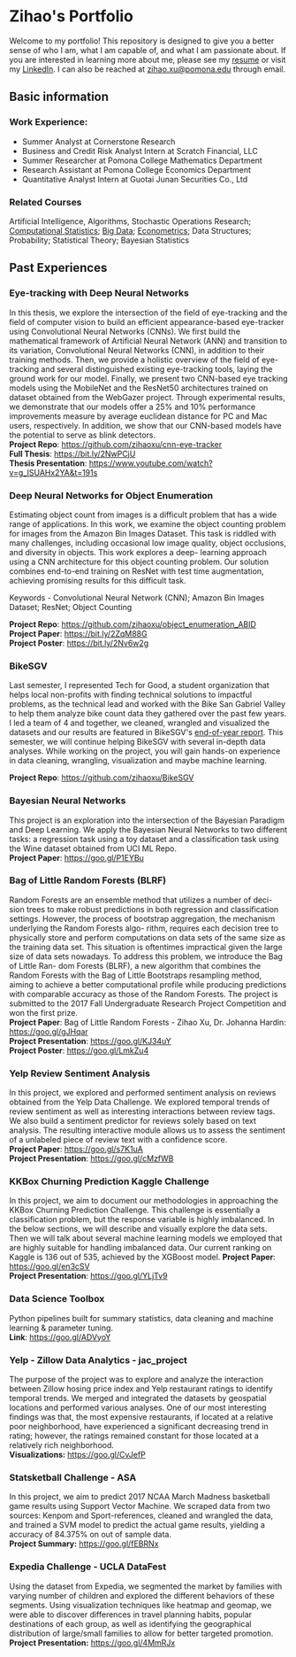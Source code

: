 # Zihao's Portfolio
Welcome to my portfolio! This repository is designed to give you a better sense of who I am, what I am capable of, and what I am passionate about. If you are interested in learning more about me, please see my [resume](https://goo.gl/gvVqxW) or visit my [LinkedIn](https://www.linkedin.com/in/zihao-xu/). I can also be reached at zihao.xu@pomona.edu through email.

## Basic information  
### Work Experience:  
- Summer Analyst at Cornerstone Research  
- Business and Credit Risk Analyst Intern at Scratch Financial, LLC  
- Summer Researcher at Pomona College Mathematics Department  
- Research Assistant at Pomona College Economics Department  
- Quantitative Analyst Intern at Guotai Junan Securities Co., Ltd  

### Related Courses  
Artificial Intelligence, Algorithms, Stochastic Operations Research; [Computational Statistics](https://goo.gl/rfusFE); [Big Data](https://goo.gl/k7wRdq); [Econometrics](https://goo.gl/gqcrjv); Data Structures; Probability; Statistical Theory; Bayesian Statistics  


## Past Experiences  
### Eye-tracking with Deep Neural Networks  
In this thesis, we explore the intersection of the field of eye-tracking and the field of computer vision to build an efficient appearance-based eye-tracker using Convolutional Neural Networks (CNNs). We first build the mathematical framework of Artificial Neural Network (ANN) and transition to its variation, Convolutional Neural Networks (CNN), in addition to their training methods. Then, we provide a holistic overview of the field of eye-tracking and several distinguished existing eye-tracking tools, laying the ground work for our model. Finally, we present two CNN-based eye tracking models using the MobileNet and the ResNet50 architectures trained on dataset obtained from the WebGazer project. Through experimental results, we demonstrate that our models offer a 25\% and 10\% performance improvements measure by average euclidean distance for PC and Mac users, respectively. In addition, we show that our CNN-based models have the potential to serve as blink detectors.  
**Project Repo**: https://github.com/zihaoxu/cnn-eye-tracker  
**Full Thesis**: https://bit.ly/2NwPCjU  
**Thesis Presentation**: https://www.youtube.com/watch?v=g_ISUAHx2YA&t=191s  


### Deep Neural Networks for Object Enumeration  
Estimating object count from images is a difficult problem that has a wide range of applications. In this work, we examine the object counting problem for images from the Amazon Bin Images Dataset. This task is riddled with many challenges, including occasional low image quality, object occlusions, and diversity in objects. This work explores a deep- learning approach using a CNN architecture for this object counting problem. Our solution combines end-to-end training on ResNet with test time augmentation, achieving promising results for this difficult task.  

Keywords - Convolutional Neural Network (CNN); Amazon Bin Images Dataset; ResNet; Object Counting  

**Project Repo**: https://github.com/zihaoxu/object_enumeration_ABID  
**Project Paper**: https://bit.ly/2ZqM88G  
**Project Poster**: https://bit.ly/2Nv6w2g  

### BikeSGV  
Last semester, I represented Tech for Good, a student organization that helps local non-profits with finding technical solutions to impactful problems, as the technical lead and worked with the Bike San Gabriel Valley to help them analyze bike count data they gathered over the past few years. I led a team of 4 and together, we cleaned, wrangled and visualized the datasets and our results are featured in BikeSGV's [end-of-year report](http://www.bikesgv.org/sgvcounts.html). This semester, we will continue helping BikeSGV with several in-depth data analyses. While working on the project, you will gain hands-on experience in data cleaning, wrangling, visualization and maybe machine learning.  

**Project Repo**: https://github.com/zihaoxu/BikeSGV  

### Bayesian Neural Networks
This project is an exploration into the intersection of the Bayesian Paradigm and Deep Learning. We apply the Bayesian Neural Networks to two different tasks: a regression task using a toy dataset and a classification task using the Wine dataset obtained from UCI ML Repo.  
**Project Paper**: https://goo.gl/P1EYBu  


### Bag of Little Random Forests (BLRF)  
Random Forests are an ensemble method that utilizes a number of deci- sion trees to make robust predictions in both regression and classification settings. However, the process of bootstrap aggregation, the mechanism underlying the Random Forests algo- rithm, requires each decision tree to physically store and perform computations on data sets of the same size as the training data set. This situation is oftentimes impractical given the large size of data sets nowadays. To address this problem, we introduce the Bag of Little Ran- dom Forests (BLRF), a new algorithm that combines the Random Forests with the Bag of Little Bootstraps resampling method, aiming to achieve a better computational profile while producing predictions with comparable accuracy as those of the Random Forests. The project is submitted to the 2017 Fall Undergraduate Research Project Competition and won the first prize.  
**Project Paper**: Bag of Little Random Forests - Zihao Xu, Dr. Johanna Hardin: https://goo.gl/gJHqar  
**Project Presentation**: https://goo.gl/KJ34uY  
**Project Poster**: https://goo.gl/LmkZu4  

### Yelp Review Sentiment Analysis  
In this project, we explored and performed sentiment analysis on reviews obtained from the Yelp Data Challenge. We explored temporal trends of review sentiment as well as interesting interactions between review tags. We also build a sentiment predictor for reviews solely based on text analysis. The resulting interactive module allows us to assess the sentiment of a unlabeled piece of review text with a confidence score.  
**Project Paper**: https://goo.gl/s7K1uA  
**Project Presentation**: https://goo.gl/cMzfWB  

### KKBox Churning Prediction Kaggle Challenge  
In this project, we aim to document our methodologies in approaching the KKBox Churning Prediction Challenge. This challenge is essentially a classification problem, but the response variable is highly imbalanced. In the below sections, we will describe and visually explore the data sets. Then we will talk about several machine learning models we employed that are highly suitable for handling imbalanced data. Our current ranking on Kaggle is 136 out of 535, achieved by the XGBoost model.
**Project Paper**: https://goo.gl/en3cSV  
**Project Presentation**: https://goo.gl/YLjTv9  

### Data Science Toolbox  
Python pipelines built for summary statistics, data cleaning and machine learning & parameter tuning.  
**Link**: https://goo.gl/ADVyoY  


### Yelp - Zillow Data Analytics - jac_project   
The purpose of the project was to explore and analyze the interaction between Zillow hosing price index and Yelp restaurant ratings to identify temporal trends. We merged and integrated the datasets by geospatial locations and performed various analyses. One of our most interesting findings was that, the most expensive restaurants, if located at a relative poor neighborhood, have experienced a significant decreasing trend in rating; however, the ratings remained constant for those located at a relatively rich neighborhood.  
**Visualizations:**  https://goo.gl/CvJefP  


### Statsketball Challenge - ASA  
In this project, we aim to predict 2017 NCAA March Madness basketball game results using Support Vector Machine. We scraped data from two sources: Kenpom and Sport-references, cleaned and wrangled the data, and trained a SVM model to predict the actual game results, yielding a accuracy of 84.375% on out of sample data.  
**Project Summary:**  https://goo.gl/fEBRNx  

### Expedia Challenge - UCLA DataFest  
Using the dataset from Expedia, we segmented the market by families with varying number of children and explored the different behaviors of these segments. Using visualization techniques like heatmap and geomap, we were able to discover differences in travel planning habits, popular destinations of each group, as well as identifying the geographical distribution of large/small families to allow for better targeted promotion.  
**Project Presentation:**  https://goo.gl/4MmRJx  




